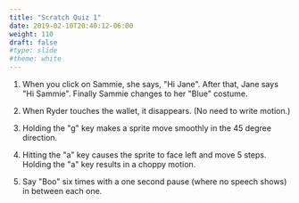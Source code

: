 ```yaml
---
title: "Scratch Quiz 1"
date: 2019-02-10T20:40:12-06:00
weight: 110
draft: false
#type: slide
#theme: white
---
```


1. When you click on Sammie, she says, "Hi Jane". After that, Jane
   says "Hi Sammie". Finally Sammie changes to her "Blue" costume.
   
2. When Ryder touches the wallet, it disappears. (No need to write
   motion.)
   
3. Holding the "g" key makes a sprite move smoothly in the 45 degree
   direction. 
   
4. Hitting the "a" key causes the sprite to face left and move 5
   steps. Holding the "a" key results in a choppy motion.
   
5. Say "Boo" six times with a one second pause (where no speech shows)
   in between each one.

